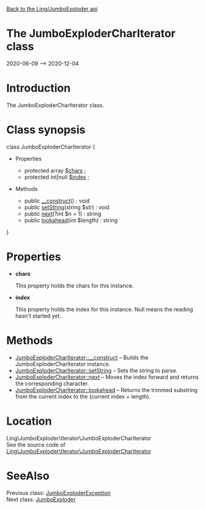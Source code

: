 [Back to the Ling/JumboExploder api](https://github.com/lingtalfi/JumboExploder/blob/master/doc/api/Ling/JumboExploder.md)



The JumboExploderCharIterator class
================
2020-06-09 --> 2020-12-04






Introduction
============

The JumboExploderCharIterator class.



Class synopsis
==============


class <span class="pl-k">JumboExploderCharIterator</span>  {

- Properties
    - protected array [$chars](#property-chars) ;
    - protected int|null [$index](#property-index) ;

- Methods
    - public [__construct](https://github.com/lingtalfi/JumboExploder/blob/master/doc/api/Ling/JumboExploder/Iterator/JumboExploderCharIterator/__construct.md)() : void
    - public [setString](https://github.com/lingtalfi/JumboExploder/blob/master/doc/api/Ling/JumboExploder/Iterator/JumboExploderCharIterator/setString.md)(string $str) : void
    - public [next](https://github.com/lingtalfi/JumboExploder/blob/master/doc/api/Ling/JumboExploder/Iterator/JumboExploderCharIterator/next.md)(?int $n = 1) : string
    - public [lookahead](https://github.com/lingtalfi/JumboExploder/blob/master/doc/api/Ling/JumboExploder/Iterator/JumboExploderCharIterator/lookahead.md)(int $length) : string

}




Properties
=============

- <span id="property-chars"><b>chars</b></span>

    This property holds the chars for this instance.
    
    

- <span id="property-index"><b>index</b></span>

    This property holds the index for this instance.
    Null means the reading hasn't started yet.
    
    



Methods
==============

- [JumboExploderCharIterator::__construct](https://github.com/lingtalfi/JumboExploder/blob/master/doc/api/Ling/JumboExploder/Iterator/JumboExploderCharIterator/__construct.md) &ndash; Builds the JumboExploderCharIterator instance.
- [JumboExploderCharIterator::setString](https://github.com/lingtalfi/JumboExploder/blob/master/doc/api/Ling/JumboExploder/Iterator/JumboExploderCharIterator/setString.md) &ndash; Sets the string to parse.
- [JumboExploderCharIterator::next](https://github.com/lingtalfi/JumboExploder/blob/master/doc/api/Ling/JumboExploder/Iterator/JumboExploderCharIterator/next.md) &ndash; Moves the index forward and returns the corresponding character.
- [JumboExploderCharIterator::lookahead](https://github.com/lingtalfi/JumboExploder/blob/master/doc/api/Ling/JumboExploder/Iterator/JumboExploderCharIterator/lookahead.md) &ndash; Returns the trimmed substring from the current index to the (current index + length).





Location
=============
Ling\JumboExploder\Iterator\JumboExploderCharIterator<br>
See the source code of [Ling\JumboExploder\Iterator\JumboExploderCharIterator](https://github.com/lingtalfi/JumboExploder/blob/master/Iterator/JumboExploderCharIterator.php)



SeeAlso
==============
Previous class: [JumboExploderException](https://github.com/lingtalfi/JumboExploder/blob/master/doc/api/Ling/JumboExploder/Exception/JumboExploderException.md)<br>Next class: [JumboExploder](https://github.com/lingtalfi/JumboExploder/blob/master/doc/api/Ling/JumboExploder/JumboExploder.md)<br>
